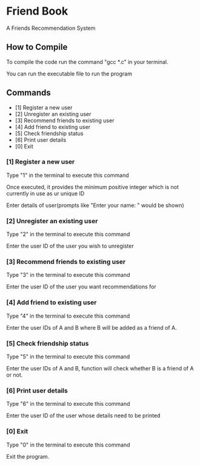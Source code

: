 # Friend Book

A Friends Recommendation System

## How to Compile

To compile the code run the command "gcc *.c" in your terminal.

You can run the executable file to run the program

## Commands

- [1] Register a new user
- [2] Unregister an existing user
- [3] Recommend friends to existing user
- [4] Add friend to existing user
- [5] Check friendship status
- [6] Print user details
- [0] Exit

### [1] Register a new user

Type "1" in the terminal to execute this command

Once executed, it provides the minimum positive integer which is not currently in use as ur unique ID

Enter details of user(prompts like "Enter your name: " would be shown)


### [2] Unregister an existing user

Type "2" in the terminal to execute this command

Enter the user ID of the user you wish to unregister

### [3] Recommend friends to existing user

Type "3" in the terminal to execute this command

Enter the user ID of the user you want recommendations for

### [4] Add friend to existing user

Type "4" in the terminal to execute this command

Enter the user IDs of A and B where B will be added as a friend of A.

### [5] Check friendship status

Type "5" in the terminal to execute this command

Enter the user IDs of A and B, function will check whether B is a friend of A or not.

### [6] Print user details

Type "6" in the terminal to execute this command

Enter the user ID of the user whose details need to be printed

### [0] Exit

Type "0" in the terminal to execute this command

Exit the program.
